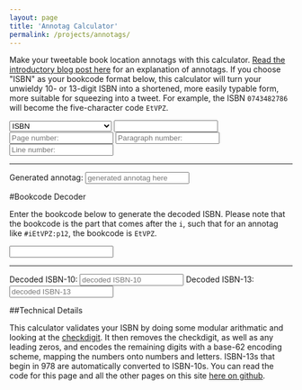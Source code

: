 ```yaml
---
layout: page
title: 'Annotag Calculator' 
permalink: /projects/annotags/ 
---
```


Make your tweetable book location annotags with this calculator. [Read the introductory blog post here](/projects/annotags/about.html) for an explanation of annotags. If you choose "ISBN" as your bookcode format below, this calculator will turn your unwieldy 10- or 13-digit ISBN into a shortened, more easily typable form, more suitable for squeezing into a tweet. For example, the ISBN `0743482786` will become the five-character code `EtVPZ`. 

<section id="calculator"> 
	<form>
		<select class="input" id="code_type">
			<option value="I">ISBN</option>
			<option value="G">Project Gutenberg Book ID</option>
			<option value="B">Google Books ID</option>
		</select>
		<input id="raw_code" class="input" type="text" name="code" />
		<input id="page" class="input" type="text" name="location_type" placeholder="Page number:"/>
		<input id="paragraph" class="input" type="text" name="paragraph" placeholder="Paragraph number:" />
		<input id="line" class="input" type="text" name="line" placeholder="Line number:" />
	</form>
	<hr/>
	<label for="output">Generated annotag:</label> 
	<input type="text" id="output" placeholder="generated annotag here" name="output"/> 
</section> 

#Bookcode Decoder

Enter the bookcode below to generate the decoded ISBN. Please note that the bookcode is the part that comes after the `i`, such that for an annotag like `#iEtVPZ:p12`, the bookcode is `EtVPZ`. 

<section id="decoder"> 
	<form> 
		<input id="to_be_decoded" class="input" type="text" name="to_be_decoded" /> 
	</form> 
	<hr/>
	<label for="decoder_out">Decoded ISBN-10:</label>
	<input type="text" id="decoder_out" placeholder="decoded ISBN-10" name="decoder_out"/> 
	<label for="decoder_out">Decoded ISBN-13:</label>
	<input type="text" id="decoder_out13" placeholder="decoded ISBN-13" name="decoder_out13"/> 
</section> 


##Technical Details 

This calculator validates your ISBN by doing some modular arithmatic and looking at the [checkdigit](http://en.wikipedia.org/wiki/International_Standard_Book_Number#ISBN-10_check_digit_calculation). It then removes the checkdigit, as well as any leading zeros, and encodes the remaining digits with a base-62 encoding scheme, mapping the numbers onto numbers and letters. ISBN-13s that begin in 978 are automatically converted to ISBN-10s. You can read the code for this page and all the other pages on this site [here on github](https://github.com/JonathanReeve/JonathanReeve.github.io). 

<script src="{{ site.url }}/assets/js/annotag-calculator.js"></script>

